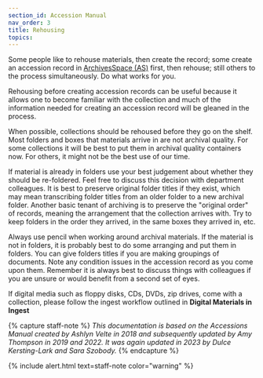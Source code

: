 ```yaml
---
section_id: Accession Manual
nav_order: 3
title: Rehousing
topics: 
---
```


Some people like to rehouse materials, then create the record; some create an accession record in [ArchivesSpace (AS)](https://uidaho.libraryhost.com/admin) first, then rehouse; still others to the process simultaneously. Do what works for you. 

Rehousing before creating accession records can be useful because it allows one to become familiar with the collection and much of the information needed for creating an accession record will be gleaned in the process.   

When possible, collections should be rehoused before they go on the shelf. Most folders and boxes that materials arrive in are not archival quality. For some collections it will be best to put them in archival quality containers now. For others, it might not be the best use of our time.   

If material is already in folders use your best judgement about whether they should be re-foldered. Feel free to discuss this decision with department colleagues. It is best to preserve original folder titles if they exist, which may mean transcribing folder titles from an older folder to a new archival folder. Another basic tenant of archiving is to preserve the "original order" of records, meaning the arrangement that the collection arrives with. Try to keep folders in the order they arrived, in the same boxes they arrived in, etc.  

Always use pencil when working around archival materials. If the material is not in folders, it is probably best to do some arranging and put them in folders. You can give folders titles if you are making groupings of documents. Note any condition issues in the accession record as you come upon them. Remember it is always best to discuss things with colleagues if you are unsure or would benefit from a second set of eyes.   

If digital media such as floppy disks, CDs, DVDs, zip drives, come with a collection, please follow the ingest workflow outlined in **Digital Materials in Ingest**

{% capture staff-note %}
*This documentation is based on the Accessions Manual created by Ashlyn Velte in 2018 and subsequently updated by Amy Thompson in 2019 and 2022. It was again updated in 2023 by Dulce Kersting-Lark and Sara Szobody.*
{% endcapture %}

{% include alert.html text=staff-note color="warning" %}